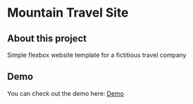 # Mountain Travel Site

## About this project

Simple flexbox website template for a fictitious travel company

## Demo

You can check out the demo here:
[Demo](https://rmorris84.github.io/mountain-travel-site/index.html)
